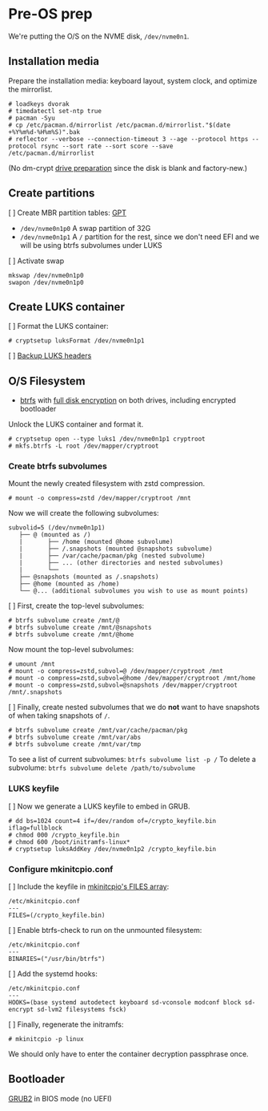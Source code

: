 # Pre-OS prep

We're putting the O/S on the NVME disk, `/dev/nvme0n1`.

## Installation media

Prepare the installation media: keyboard layout, system clock, and optimize the mirrorlist.

```
# loadkeys dvorak
# timedatectl set-ntp true
# pacman -Syu
# cp /etc/pacman.d/mirrorlist /etc/pacman.d/mirrorlist."$(date +%Y%m%d-%H%m%S)".bak
# reflector --verbose --connection-timeout 3 --age --protocol https --protocol rsync --sort rate --sort score --save /etc/pacman.d/mirrorlist
```

(No dm-crypt [drive preparation](https://wiki.archlinux.org/index.php/Dm-crypt/Drive_preparation) since the disk is blank and factory-new.)

## Create partitions

[ ] Create MBR partition tables: [GPT](https://wiki.archlinux.org/index.php/GPT)
  - `/dev/nvme0n1p0` A swap partition of 32G
  - `/dev/nvme0n1p1` A `/` partition for the rest, since we don't need EFI and we will be using btrfs subvolumes under LUKS

[ ] Activate swap

```
mkswap /dev/nvme0n1p0
swapon /dev/nvme0n1p0
```

## Create LUKS container

[ ] Format the LUKS container:

```
# cryptsetup luksFormat /dev/nvme0n1p1
```

[ ] [Backup LUKS headers](https://wiki.archlinux.org/index.php/Dm-crypt/Device_encryption#Backup_and_restore)

## O/S Filesystem

- [btrfs](https://wiki.archlinux.org/index.php/Btrfs) with [full disk encryption](https://wiki.archlinux.org/index.php/Dm-crypt/Encrypting_an_entire_system#Btrfs_subvolumes_with_swap) on both drives, including encrypted bootloader

Unlock the LUKS container and format it.

```
# cryptsetup open --type luks1 /dev/nvme0n1p1 cryptroot
# mkfs.btrfs -L root /dev/mapper/cryptroot
```

### Create btrfs subvolumes

Mount the newly created filesystem with zstd compression.

```
# mount -o compress=zstd /dev/mapper/cryptroot /mnt
```

Now we will create the following subvolumes:

```
subvolid=5 (/dev/nvme0n1p1)
   ├── @ (mounted as /)
   |       ├── /home (mounted @home subvolume)
   |       ├── /.snapshots (mounted @snapshots subvolume)
   |       ├── /var/cache/pacman/pkg (nested subvolume)
   |       ├── ... (other directories and nested subvolumes)
   |       └──
   ├── @snapshots (mounted as /.snapshots)
   ├── @home (mounted as /home)
   └── @... (additional subvolumes you wish to use as mount points)
```

[ ] First, create the top-level subvolumes:

```
# btrfs subvolume create /mnt/@
# btrfs subvolume create /mnt/@snapshots
# btrfs subvolume create /mnt/@home
```

Now mount the top-level subvolumes:

```
# umount /mnt
# mount -o compress=zstd,subvol=@ /dev/mapper/cryptroot /mnt
# mount -o compress=zstd,subvol=@home /dev/mapper/cryptroot /mnt/home
# mount -o compress=zstd,subvol=@snapshots /dev/mapper/cryptroot /mnt/.snapshots
```

[ ] Finally, create nested subvolumes that we do **not** want to have snapshots of when taking snapshots of `/`.

```
# btrfs subvolume create /mnt/var/cache/pacman/pkg
# btrfs subvolume create /mnt/var/abs
# btrfs subvolume create /mnt/var/tmp
```

To see a list of current subvolumes: `btrfs subvolume list -p /`
To delete a subvolume: `btrfs subvolume delete /path/to/subvolume`

### LUKS keyfile

[ ] Now we generate a LUKS keyfile to embed in GRUB.

```
# dd bs=1024 count=4 if=/dev/random of=/crypto_keyfile.bin iflag=fullblock
# chmod 000 /crypto_keyfile.bin
# chmod 600 /boot/initramfs-linux*
# cryptsetup luksAddKey /dev/nvme0n1p2 /crypto_keyfile.bin
```

### Configure mkinitcpio.conf

[ ] Include the keyfile in [mkinitcpio's FILES array](https://wiki.archlinux.org/index.php/Mkinitcpio#BINARIES_and_FILES):

```
/etc/mkinitcpio.conf
---
FILES=(/crypto_keyfile.bin)
```

[ ] Enable btrfs-check to run on the unmounted filesystem:

```
/etc/mkinitcpio.conf
---
BINARIES=("/usr/bin/btrfs")
```

[ ] Add the systemd hooks:

```
/etc/mkinitcpio.conf
---
HOOKS=(base systemd autodetect keyboard sd-vconsole modconf block sd-encrypt sd-lvm2 filesystems fsck)
```

[ ] Finally, regenerate the initramfs:

`# mkinitcpio -p linux`

We should only have to enter the container decryption passphrase once.

## Bootloader

[GRUB2](https://wiki.archlinux.org/index.php/GRUB) in BIOS mode (no UEFI)

<!--- vim: nospell -->
